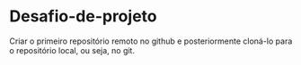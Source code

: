 # Desafio-de-projeto
Criar o primeiro repositório remoto no github e posteriormente cloná-lo para o repositório local, ou seja, no git.
